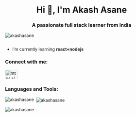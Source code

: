 <h1 align="center">Hi 👋, I'm Akash Asane</h1>
<h3 align="center">A passionate full stack learner from India</h3>

<p align="left"> <img src="https://komarev.com/ghpvc/?username=akashasane&label=Profile%20views&color=0e75b6&style=flat" alt="akashasane" /> </p>

<p align="left"> <a href="https://twitter.com/" target="blank"><img src="https://img.shields.io/twitter/follow/?logo=twitter&style=for-the-badge" alt="" /></a> </p>

-  I’m currently learning **react+nodejs**

<h3 align="left">Connect with me:</h3>
<p align="left">
<a href="https://linkedin.com/in/https://www.linkedin.com/in/akash-asane-259383218" target="blank"><img align="center" src="https://raw.githubusercontent.com/rahuldkjain/github-profile-readme-generator/master/src/images/icons/Social/linked-in-alt.svg" alt="https://www.linkedin.com/in/akash-asane-259383218" height="30" width="40" /></a>
</p>

<h3 align="left">Languages and Tools:</h3>


<p><img align="left" src="https://github-readme-stats.vercel.app/api/top-langs?username=akashasane&show_icons=true&locale=en&layout=compact" alt="akashasane" /></p>

<p>&nbsp;<img align="center" src="https://github-readme-stats.vercel.app/api?username=akashasane&show_icons=true&locale=en" alt="akashasane" /></p>

<p><img align="center" src="https://github-readme-streak-stats.herokuapp.com/?user=akashasane&" alt="akashasane" /></p>

